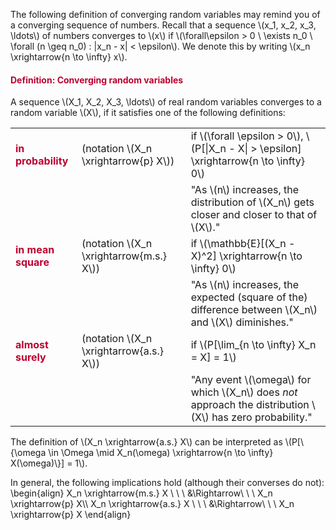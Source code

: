 <p>The following definition of converging random variables may remind you of a converging sequence of numbers. Recall that a sequence \(x_1, x_2, x_3, \ldots\) of numbers converges to \(x\) if \(\forall\epsilon &gt; 0 \ \exists n_0 \ \forall (n \geq n_0) : |x_n - x| &lt; \epsilon\). We denote this by writing \(x_n \xrightarrow{n \to \infty} x\).</p>
<div class="content-box pad-box-mini border border-trbl border-round">
<h4 style="color: #bc0031;"><strong>Definition: Converging random variables</strong></h4>
A sequence \(X_1, X_2, X_3, \ldots\) of real random variables converges to a random variable \(X\), if it satisfies one of the following definitions:
<table cellpadding="20">
<tbody>
<tr>
<td><span style="color: #bc0031;"><strong>in probability</strong></span></td>
<td>(notation \(X_n \xrightarrow{p} X\))</td>
<td>if \(\forall \epsilon &gt; 0\), \(P[|X_n - X| &gt; \epsilon] \xrightarrow{n \to \infty} 0\)</td>
</tr>
<tr>
<td></td>
<td></td>
<td>"As \(n\) increases, the distribution of \(X_n\) gets closer and closer to that of \(X\)."</td>
</tr>
<tr>
<td><span style="color: #bc0031;"><strong>in mean square</strong></span></td>
<td>(notation \(X_n \xrightarrow{m.s.} X\))</td>
<td>if \(\mathbb{E}[(X_n - X)^2] \xrightarrow{n \to \infty} 0\)</td>
</tr>
<tr>
<td></td>
<td></td>
<td>"As \(n\) increases, the expected (square of the) difference between \(X_n\) and \(X\) diminishes."</td>
</tr>
<tr>
<td><span style="color: #bc0031;"><strong>almost surely</strong></span></td>
<td>(notation \(X_n \xrightarrow{a.s.} X\))</td>
<td>if \(P[\lim_{n \to \infty} X_n = X] = 1\)</td>
</tr>
<tr>
<td></td>
<td></td>
<td>"Any event \(\omega\) for which \(X_n\) does <i>not</i> approach the distribution \(X\) has zero probability."</td>
</tr>
</tbody>
</table>
The definition of \(X_n \xrightarrow{a.s.} X\) can be interpreted as \(P[\{\omega \in \Omega \mid X_n(\omega) \xrightarrow{n \to \infty} X(\omega)\}] = 1\).</div>
<p>In general, the following implications hold (although their converses do not): \begin{align} X_n \xrightarrow{m.s.} X \ \ \ &amp;\Rightarrow\ \ \ X_n \xrightarrow{p} X\\ X_n \xrightarrow{a.s.} X \ \ \ &amp;\Rightarrow\ \ \ X_n \xrightarrow{p} X \end{align}</p>
